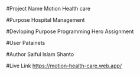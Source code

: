 #Project Name
Motion Health care

#Purpose
Hospital Management

#Devloping Purpose
Programming Hero Assignment

#User
Patainets

#Author
Saiful Islam Shanto

#Live Link
https://motion-health-care.web.app/
